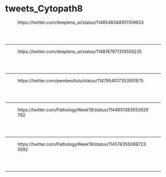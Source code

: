 # tweets_Cytopath8


<figure class="wp-block-embed-twitter wp-block-embed is-type-rich">
<div class="wp-block-embed__wrapper">
https://twitter.com/deeplens_ai/status/1148548348951109633</div></figure>
<br>
<br>
<hr>

<figure class="wp-block-embed-twitter wp-block-embed is-type-rich">
<div class="wp-block-embed__wrapper">
https://twitter.com/deeplens_ai/status/1148187971310559235</div></figure>
<br>
<br>
<hr>

<figure class="wp-block-embed-twitter wp-block-embed is-type-rich">
<div class="wp-block-embed__wrapper">
https://twitter.com/pembeoltulu/status/1147954017353551875</div></figure>
<br>
<br>
<hr>

<figure class="wp-block-embed-twitter wp-block-embed is-type-rich">
<div class="wp-block-embed__wrapper">
https://twitter.com/PathologyWeek19/status/1144651383552929792</div></figure>
<br>
<br>
<hr>

<figure class="wp-block-embed-twitter wp-block-embed is-type-rich">
<div class="wp-block-embed__wrapper">
https://twitter.com/PathologyWeek19/status/1145743550887235592</div></figure>
<br>
<br>
<hr>
